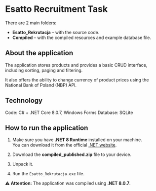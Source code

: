 # Esatto Recruitment Task

There are 2 main folders:

- **Esatto_Rekrutacja** – with the source code.  
- **Compiled** – with the compiled resources and example database file.

## About the application

The application stores products and provides a basic CRUD interface, including sorting, paging and filtering.

It also offers the ability to change currency of product prices using the National Bank of Poland (NBP) API.

## Technology

Code: C# + .NET Core 8.0.7, Windows Forms
Database: SQLite

## How to run the application

1. Make sure you have **.NET 8 Runtime** installed on your machine.  
   You can download it from the official [.NET website](https://dotnet.microsoft.com/en-us/download/dotnet/8.0/runtime).
   
2. Download the **compiled_published.zip** file to your device.
3. Unpack it.
4. Run the `Esatto_Rekrutacja.exe` file.

⚠️ **Attention:** The application was compiled using **.NET 8.0.7**.
